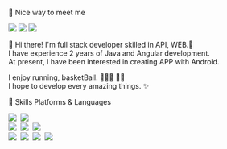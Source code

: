 
🤞 Nice way to meet me <br/>

<a href="https://r-o-p.tistory.com/"><img src="https://img.shields.io/badge/Blog-lightgrey?style=flat-square&logo=Tistory&logoColor=000000"/></a>
<a href="https://www.instagram.com/rrmng/"><img src="https://img.shields.io/badge/Instagram-ff69b4?style=flat-square&logo=instagram&logoColor=000000"/></a>
<a href="mailto:rrumang@gmail.com"><img src="https://img.shields.io/badge/rrumang@gmail.com-D14836?style=flat-square&logo&logo=gmail&logoColor=000000&link=mailto:rrumang@gmail.com"/></a>


👋  Hi there! I'm full stack developer skilled in API, WEB.🥇<br/>
I have experience 2 years of Java and Angular development.<br/>
At present, I have been interested in creating APP with Android.<br/>

I enjoy running, basketBall. ⛹🏻‍♂️ 🏃🏻<br/>
I hope to develop every amazing things. ✨


💪 Skills
Platforms & Languages
<p align="left">
  <img src="https://img.shields.io/badge/Java-007396?style=flat-square&logo=Java&logoColor=white"/></a>&nbsp
  <img src="https://img.shields.io/badge/Javascript-ffb13b?style=flat-square&logo=javascript&logoColor=white"/></a>&nbsp 
  <br>
  <img src="https://img.shields.io/badge/Spring-6DB33F?style=flat-square&logo=Spring&logoColor=white"/></a>&nbsp
  <img src="https://img.shields.io/badge/SpringBoot-6DB33F?style=flat-square&logo=SpringBoot&logoColor=white"/></a>&nbsp 
  <img src="https://img.shields.io/badge/Node.js-339933?style=flat-square&logo=Node.js&logoColor=white"/></a>&nbsp
  <br>
  <img src="https://img.shields.io/badge/Mysql-E6B91E?style=flat-square&logo=MySql&logoColor=white"/></a>&nbsp
  <img src="https://img.shields.io/badge/MariaDB-E6B91E?style=flat-square&logo=MySql&logoColor=white"/></a>&nbsp
  <img src="https://img.shields.io/badge/AWS-232F3E?style=flat-square&logo=AmazonAWS&logoColor=white"/></a>&nbsp 
  <img src="https://img.shields.io/badge/Jenkins-D24939?style=flat-square&logo=Jenkins&logoColor=white"/></a>&nbsp 
</p>
